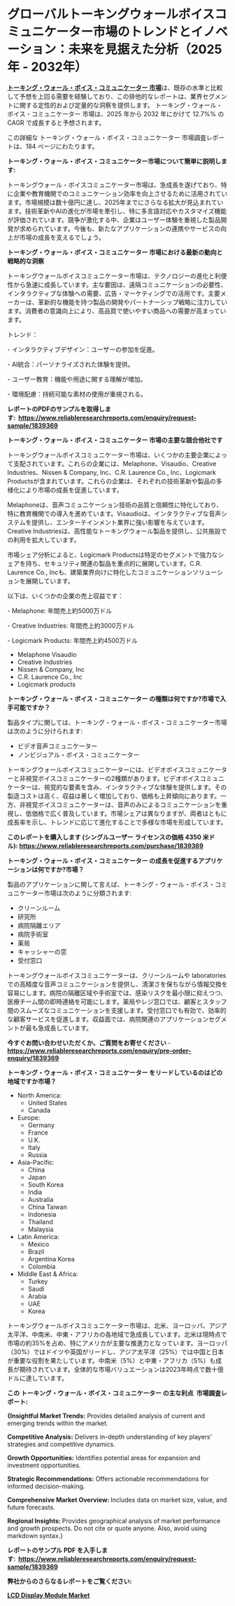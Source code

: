 <p><h1>グローバルトーキングウォールボイスコミュニケーター市場のトレンドとイノベーション：未来を見据えた分析（2025年 - 2032年）</h1></p><p data-sourcepos="1:1-1:157"><strong><a href="https://www.reliableresearchreports.com/talking-wall-voice-communicator-r1839369?utm_campaign=107&utm_medium=36&utm_source=Github&utm_content=ia&utm_term=12022025&utm_id=talking-wall-voice-communicator">トーキング・ウォール・ボイス・コミュニケーター 市場</a></strong>は、既存の水準と比較して予想を上回る需要を経験しており、この排他的なレポートは、業界セグメントに関する定性的および定量的な洞察を提供します。 トーキング・ウォール・ボイス・コミュニケーター 市場は、2025 年から 2032 年にかけて 12.7%% の CAGR で成長すると予想されます。</p>
<p data-sourcepos="3:1-3:50">この詳細な トーキング・ウォール・ボイス・コミュニケーター 市場調査レポートは、184 ページにわたります。</p>
<p><strong>トーキング・ウォール・ボイス・コミュニケーター市場について簡単に説明します:</strong></p>
<p><p>トーキングウォール・ボイスコミュニケーター市場は、急成長を遂げており、特に企業や教育機関でのコミュニケーション効率を向上させるために活用されています。市場規模は数十億円に達し、2025年までにさらなる拡大が見込まれています。技術革新やAIの進化が市場を牽引し、特に多言語対応やカスタマイズ機能が評価されています。競争が激化する中、企業はユーザー体験を重視した製品開発が求められています。今後も、新たなアプリケーションの連携やサービスの向上が市場の成長を支えるでしょう。</p></p>
<p><strong>トーキング・ウォール・ボイス・コミュニケーター 市場における最新の動向と戦略的な洞察</strong></p>
<p><p>トーキングウォールボイスコミュニケーター市場は、テクノロジーの進化と利便性から急速に成長しています。主な要因は、遠隔コミュニケーションの必要性、インタラクティブな体験への需要、広告・マーケティングでの活用です。主要メーカーは、革新的な機能を持つ製品の開発やパートナーシップ戦略に注力しています。消費者の意識向上により、高品質で使いやすい商品への需要が高まっています。 </p><p>トレンド：</p><p>- インタラクティブデザイン：ユーザーの参加を促進。</p><p>- AI統合：パーソナライズされた体験を提供。</p><p>- ユーザー教育：機能や用途に関する理解が増加。 </p><p>- 環境配慮：持続可能な素材の使用が重視される。</p></p>
<p><strong>レポートのPDFのサンプルを取得します</strong><strong>:&nbsp;&nbsp;<a href="https://www.reliableresearchreports.com/enquiry/request-sample/1839369?utm_campaign=107&utm_medium=36&utm_source=Github&utm_content=ia&utm_term=12022025&utm_id=talking-wall-voice-communicator">https://www.reliableresearchreports.com/enquiry/request-sample/1839369</a></strong></p>
<p><strong>トーキング・ウォール・ボイス・コミュニケーター 市場の主要な競合他社です</strong></p>
<p><p>トーキングウォールボイスコミュニケーター市場は、いくつかの主要企業によって支配されています。これらの企業には、Melaphone、Visaudio、Creative Industries、Nissen & Company, Inc、C.R. Laurence Co., Inc、Logicmark Productsが含まれています。これらの企業は、それぞれの技術革新や製品の多様化により市場の成長を促進しています。</p><p>Melaphoneは、音声コミュニケーション技術の品質と信頼性に特化しており、特に教育機関での導入を進めています。Visaudioは、インタラクティブな音声システムを提供し、エンターテインメント業界に強い影響を与えています。Creative Industriesは、高性能なトーキングウォール製品を提供し、公共施設での利用を拡大しています。</p><p>市場シェア分析によると、Logicmark Productsは特定のセグメントで強力なシェアを持ち、セキュリティ関連の製品を重点的に展開しています。C.R. Laurence Co., Incも、建築業界向けに特化したコミュニケーションソリューションを展開しています。</p><p>以下は、いくつかの企業の売上収益です：</p><p>- Melaphone: 年間売上約5000万ドル</p><p>- Creative Industries: 年間売上約3000万ドル</p><p>- Logicmark Products: 年間売上約4500万ドル</p></p>
<p><ul><li>Melaphone Visaudio</li><li>Creative Industries</li><li>Nissen & Company, Inc</li><li>C.R. Laurence Co., Inc</li><li>Logicmark products</li></ul></p>
<p><strong>トーキング・ウォール・ボイス・コミュニケーター の種類は何ですか?市場で入手可能ですか？</strong></p>
<p>製品タイプに関しては、トーキング・ウォール・ボイス・コミュニケーター市場は次のように分けられます:</p>
<p><ul><li>ビデオ音声コミュニケーター</li><li>ノンビジュアル・ボイス・コミュニケーター</li></ul></p>
<p><p>トーキングウォールボイスコミュニケーターには、ビデオボイスコミュニケーターと非視覚ボイスコミュニケーターの2種類があります。ビデオボイスコミュニケーターは、視覚的な要素を含み、インタラクティブな体験を提供します。その製造コストは高く、収益は著しく増加しており、価格も上昇傾向にあります。一方、非視覚ボイスコミュニケーターは、音声のみによるコミュニケーションを重視し、低価格で広く普及しています。市場シェアは異なりますが、両者はともに成長率を示し、トレンドに応じて進化することで多様な市場を形成しています。</p></p>
<p><strong>このレポートを購入します (シングルユーザー ライセンスの価格 4350 米ドル):&nbsp;<a href="https://www.reliableresearchreports.com/purchase/1839369?utm_campaign=107&utm_medium=36&utm_source=Github&utm_content=ia&utm_term=12022025&utm_id=talking-wall-voice-communicator">https://www.reliableresearchreports.com/purchase/1839369</a></strong></p>
<p><strong>トーキング・ウォール・ボイス・コミュニケーター の成長を促進するアプリケーションは何ですか?市場？</strong></p>
<p>製品のアプリケーションに関して言えば、トーキング・ウォール・ボイス・コミュニケーター市場は次のように分類されます:</p>
<p><ul><li>クリーンルーム</li><li>研究所</li><li>病院隔離エリア</li><li>病院手術室</li><li>薬局</li><li>キャッシャーの窓</li><li>受付窓口</li></ul></p>
<p><p>トーキングウォールボイスコミュニケーターは、クリーンルームや laboratories での高精度な音声コミュニケーションを提供し、清潔さを保ちながら情報交換を容易にします。病院の隔離区域や手術室では、感染リスクを最小限に抑えつつ、医療チーム間の即時連絡を可能にします。薬局やレジ窓口では、顧客とスタッフ間のスムーズなコミュニケーションを支援します。受付窓口でも有効で、効率的な顧客サービスを促進します。収益面では、病院関連のアプリケーションセグメントが最も急成長しています。</p></p>
<p><strong>今すぐお問い合わせいただくか、ご質問をお寄せください</strong><strong>&nbsp;</strong>-<strong><a href="https://www.reliableresearchreports.com/enquiry/pre-order-enquiry/1839369?utm_campaign=107&utm_medium=36&utm_source=Github&utm_content=ia&utm_term=12022025&utm_id=talking-wall-voice-communicator">https://www.reliableresearchreports.com/enquiry/pre-order-enquiry/1839369</a></strong></p>
<p><strong>トーキング・ウォール・ボイス・コミュニケーター をリードしているのはどの地域ですか市場？</strong></p>
<p><ul>
    <li>
        North America:
        <ul>
            <li>United States</li>
            <li>Canada</li>
        </ul>
    </li>
    <li>
        Europe:
        <ul>
            <li>Germany</li>
            <li>France</li>
            <li>U.K.</li>
            <li>Italy</li>
            <li>Russia</li>
        </ul>
    </li>
    <li>
        Asia-Pacific:
        <ul>
            <li>China</li>
            <li>Japan</li>
            <li>South Korea</li>
            <li>India</li>
            <li>Australia</li>
            <li>China Taiwan</li>
            <li>Indonesia</li>
            <li>Thailand</li>
            <li>Malaysia</li>
        </ul>
    </li>
    <li>
        Latin America:
        <ul>
            <li>Mexico</li>
            <li>Brazil</li>
            <li>Argentina Korea</li>
            <li>Colombia</li>
        </ul>
    </li>
    <li>
        Middle East & Africa:
        <ul>
            <li>Turkey</li>
            <li>Saudi</li>
            <li>Arabia</li>
            <li>UAE</li>
            <li>Korea</li>
        </ul>
    </li>
    </ul></p>
<p><p>トーキングウォールボイスコミュニケーター市場は、北米、ヨーロッパ、アジア太平洋、中南米、中東・アフリカの各地域で急成長しています。北米は現時点で市場の約35%を占め、特にアメリカが主要な推進力となっています。ヨーロッパ（30%）ではドイツや英国がリードし、アジア太平洋（25%）では中国と日本が重要な役割を果たしています。中南米（5%）と中東・アフリカ（5%）も成長が期待されています。全体的な市場バリュエーションは2023年時点で数十億ドルに達しています。</p></p>
<p><strong>この トーキング・ウォール・ボイス・コミュニケーター の主な利点&nbsp; 市場調査レポート:</strong></p>
<p><strong>{Insightful Market Trends:</strong> Provides detailed analysis of current and emerging trends within the market.</p>
<p><strong>Competitive Analysis:</strong> Delivers in-depth understanding of key players' strategies and competitive dynamics.</p>
<p><strong>Growth Opportunities:</strong> Identifies potential areas for expansion and investment opportunities.</p>
<p><strong>Strategic Recommendations:</strong> Offers actionable recommendations for informed decision-making.</p>
<p><strong>Comprehensive Market Overview: </strong>Includes data on market size, value, and future forecasts.</p>
<p><strong>Regional Insights: </strong>Provides geographical analysis of market performance and growth prospects. Do not cite or quote anyone. Also, avoid using markdown syntax.}</p>
<p><strong>レポートのサンプル PDF を入手します:&nbsp;</strong><strong>&nbsp;<a href="https://www.reliableresearchreports.com/enquiry/request-sample/1839369?utm_campaign=107&utm_medium=36&utm_source=Github&utm_content=ia&utm_term=12022025&utm_id=talking-wall-voice-communicator">https://www.reliableresearchreports.com/enquiry/request-sample/1839369</a></strong></p>
<p></p>
<p></p>
<p></p>
<p></p>
<p><strong>弊社からのさらなるレポートをご覧ください:</strong></p>
<p><strong><p><a href="https://github.com/arionmp/Market-Research-Report-List-5/blob/main/lcd-display-module-market.md?utm_campaign=107&utm_medium=36&utm_source=Github&utm_content=ia&utm_term=12022025&utm_id=talking-wall-voice-communicator">LCD Display Module Market</a></p></strong></p>